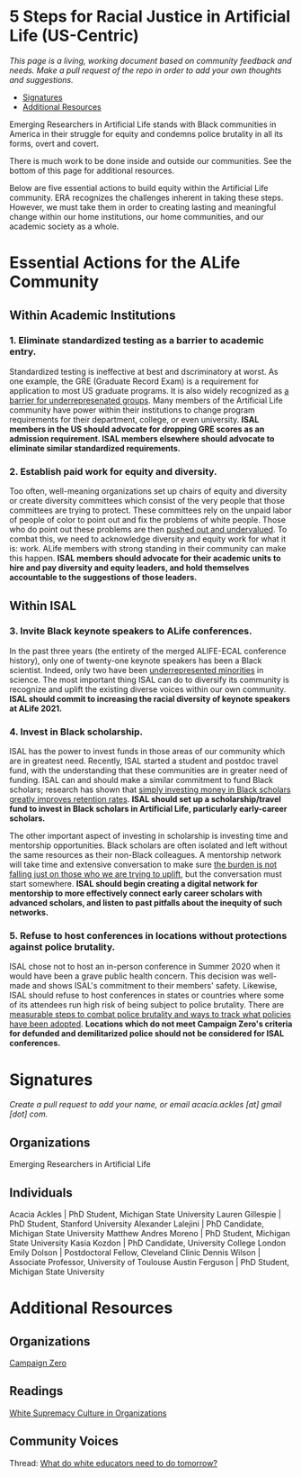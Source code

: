 # 5 Steps for Racial Justice in Artificial Life (US-Centric)

*This page is a living, working document based on community feedback and needs. Make a pull request of the repo in order to add your own thoughts and suggestions.*

* [Signatures](#signatures)
* [Additional Resources](#resources)

Emerging Researchers in Artificial Life stands with Black communities in America in their struggle for equity and condemns police brutality in all its forms, overt and covert. 

There is much work to be done inside and outside our communities. See the bottom of this page for additional resources. 

Below are five essential actions to build equity within the Artificial Life community. ERA recognizes the challenges inherent in taking these steps. However, we must take them in order to creating lasting and meaningful change within our home institutions, our home communities, and our academic society as a whole.

# Essential Actions for the ALife Community

## Within Academic Institutions

### 1. Eliminate standardized testing as a barrier to academic entry.

Standardized testing is ineffective at best and dscriminatory at worst. As one example, the GRE (Graduate Record Exam) is a requirement for application to most US graduate programs. It is also widely recognized as [a barrier for underrepresenated groups](https://smallpondscience.com/2019/03/08/what-are-the-reasons-we-have-for-dropping-the-gre/). Many members of the Artificial Life community have power within their institutions to change program requirements for their department, college, or even university. **ISAL members in the US should advocate for dropping GRE scores as an admission requirement. ISAL members elsewhere should advocate to eliminate similar standardized requirements.**

### 2. Establish paid work for equity and diversity.

Too often, well-meaning organizations set up chairs of equity and diversity or create diversity committees which consist of the very people that those committees are trying to protect. These committees rely on the unpaid labor of people of color to point out and fix the problems of white people. Those who do point out these problems are then [pushed out and undervalued](https://coco-net.org/problem-woman-colour-nonprofit-organizations/). To combat this, we need to acknowledge diversity and equity work for what it is: work. ALife members with strong standing in their community can make this happen. **ISAL members should advocate for their academic units to hire and pay diversity and equity leaders, and hold themselves accountable to the suggestions of those leaders.**

## Within ISAL

### 3. Invite Black keynote speakers to ALife conferences.

In the past three years (the entirety of the merged ALIFE-ECAL conference history), only one of twenty-one keynote speakers has been a Black scientist. Indeed, only two have been [underrepresented minorities](https://diversity.ucsf.edu/URM-definition) in science. The most important thing ISAL can do to diversify its community is recognize and uplift the existing diverse voices within our own community. **ISAL should commit to increasing the racial diversity of keynote speakers at ALife 2021.**

### 4. Invest in Black scholarship.

ISAL has the power to invest funds in those areas of our community which are in greatest need. Recently, ISAL started a student and postdoc travel fund, with the understanding that these communities are in greater need of funding. ISAL can and should make a similar commitment to fund Black scholars; research has shown that [simply investing money in Black scholars greatly improves retention rates](https://www.aip.org/diversity-initiatives/team-up-task-force). **ISAL should set up a scholarship/travel fund to invest in Black scholars in Artificial Life, particularly early-career scholars.**

The other important aspect of investing in scholarship is investing time and mentorship opportunities. Black scholars are often isolated and left without the same resources as their non-Black colleagues. A mentorship network will take time and extensive conversation to make sure [the burden is not falling just on those who we are trying to uplift](https://www.cnn.com/2018/11/28/success/diversity-work-burden/index.html), but the conversation must start somewhere. **ISAL should begin creating a digital network for mentorship to more effectively connect early career scholars with advanced scholars, and listen to past pitfalls about the inequity of such networks.**

### 5. Refuse to host conferences in locations without protections against police brutality. 

ISAL chose not to host an in-person conference in Summer 2020 when it would have been a grave public health concern. This decision was well-made and shows ISAL's commitment to their members' safety. Likewise, ISAL should refuse to host conferences in states or countries where some of its attendees run high risk of being subject to police brutality. There are [measurable steps to combat police brutality and ways to track what policies have been adopted](https://www.joincampaignzero.org/solutions). **Locations which do not meet Campaign Zero's criteria for defunded and demilitarized police should not be considered for ISAL conferences.**

# Signatures <a name="signatures"></a>
*Create a pull request to add your name, or email acacia.ackles [at] gmail [dot] com.*

## Organizations

Emerging Researchers in Artificial Life

## Individuals

Acacia Ackles | PhD Student, Michigan State University
Lauren Gillespie | PhD Student, Stanford University
Alexander Lalejini | PhD Candidate, Michigan State University
Matthew Andres Moreno | PhD Student, Michigan State University
Kasia Kozdon | PhD Candidate, University College London
Emily Dolson | Postdoctoral Fellow, Cleveland Clinic
Dennis Wilson | Associate Professor, University of Toulouse
Austin Ferguson | PhD Student, Michigan State University

# Additional Resources <a name="resources"></a>

## Organizations

[Campaign Zero](https://www.joincampaignzero.org/)

## Readings

[White Supremacy Culture in Organizations](https://www.thc.texas.gov/public/upload/preserve/museums/files/White_Supremacy_Culture.pdf)

## Community Voices

Thread: [What do white educators need to do tomorrow?](https://threadreaderapp.com/thread/1267333391604527104.html)

